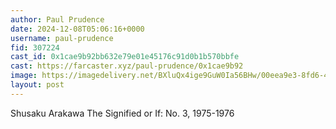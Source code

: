 ```yaml
---
author: Paul Prudence
date: 2024-12-08T05:06:16+0000
username: paul-prudence
fid: 307224
cast_id: 0x1cae9b92bb632e79e01e45176c91d0b1b570bbfe
cast: https://farcaster.xyz/paul-prudence/0x1cae9b92
image: https://imagedelivery.net/BXluQx4ige9GuW0Ia56BHw/00eea9e3-8fd6-43d8-3133-49d630a25000/original
layout: post
---
```


Shusaku Arakawa
The Signified or If: No. 3, 1975-1976

<img src='https://imagedelivery.net/BXluQx4ige9GuW0Ia56BHw/00eea9e3-8fd6-43d8-3133-49d630a25000/original' alt='' referrerpolicy='no-referrer'/>
